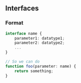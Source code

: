 ## Interfaces

### Format
```typescript
interface name {
    parameter1: datatype1;
    parameter2: datatype2;
    ...
}

// So we can do 
function foo(parameter: name) {
    return something;
}
```